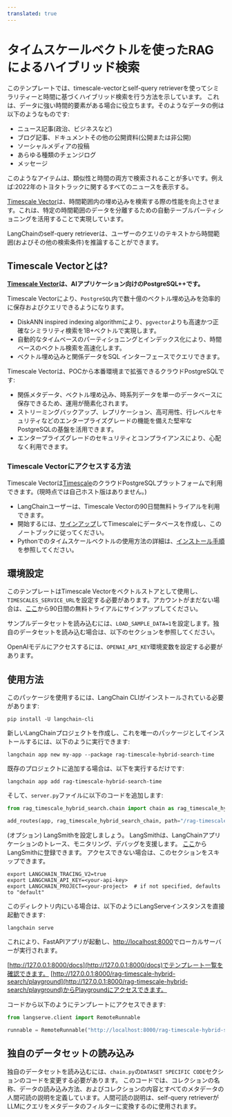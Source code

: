 ```yaml
---
translated: true
---
```


# タイムスケールベクトルを使ったRAGによるハイブリッド検索

このテンプレートでは、timescale-vectorとself-query retrieverを使ってシミラリティーと時間に基づくハイブリッド検索を行う方法を示しています。
これは、データに強い時間的要素がある場合に役立ちます。そのようなデータの例は以下のようなものです:
- ニュース記事(政治、ビジネスなど)
- ブログ記事、ドキュメントその他の公開資料(公開または非公開)
- ソーシャルメディアの投稿
- あらゆる種類のチェンジログ
- メッセージ

このようなアイテムは、類似性と時間の両方で検索されることが多いです。例えば:2022年のトヨタトラックに関するすべてのニュースを表示する。

[Timescale Vector](https://www.timescale.com/ai?utm_campaign=vectorlaunch&utm_source=langchain&utm_medium=referral)は、時間範囲内の埋め込みを検索する際の性能を向上させます。これは、特定の時間範囲のデータを分離するための自動テーブルパーティショニングを活用することで実現しています。

LangChainのself-query retrieverは、ユーザーのクエリのテキストから時間範囲(およびその他の検索条件)を推論することができます。

## Timescale Vectorとは?

**[Timescale Vector](https://www.timescale.com/ai?utm_campaign=vectorlaunch&utm_source=langchain&utm_medium=referral)は、AIアプリケーション向けのPostgreSQL++です。**

Timescale Vectorにより、`PostgreSQL`内で数十億のベクトル埋め込みを効率的に保存およびクエリできるようになります。
- DiskANN inspired indexing algorithmにより、`pgvector`よりも高速かつ正確なシミラリティ検索を1B+ベクトルで実現します。
- 自動的なタイムベースのパーティショニングとインデックス化により、時間ベースのベクトル検索を高速化します。
- ベクトル埋め込みと関係データをSQL インターフェースでクエリできます。

Timescale Vectorは、POCから本番環境まで拡張できるクラウドPostgreSQLです:
- 関係メタデータ、ベクトル埋め込み、時系列データを単一のデータベースに保存できるため、運用が簡素化されます。
- ストリーミングバックアップ、レプリケーション、高可用性、行レベルセキュリティなどのエンタープライズグレードの機能を備えた堅牢なPostgreSQLの基盤を活用できます。
- エンタープライズグレードのセキュリティとコンプライアンスにより、心配なく利用できます。

### Timescale Vectorにアクセスする方法

Timescale Vectorは[Timescale](https://www.timescale.com/products?utm_campaign=vectorlaunch&utm_source=langchain&utm_medium=referral)のクラウドPostgreSQLプラットフォームで利用できます。(現時点では自己ホスト版はありません。)

- LangChainユーザーは、Timescale Vectorの90日間無料トライアルを利用できます。
- 開始するには、[サインアップ](https://console.cloud.timescale.com/signup?utm_campaign=vectorlaunch&utm_source=langchain&utm_medium=referral)してTimescaleにデータベースを作成し、このノートブックに従ってください。
- Pythonでのタイムスケールベクトルの使用方法の詳細は、[インストール手順](https://github.com/timescale/python-vector)を参照してください。

## 環境設定

このテンプレートはTimescale Vectorをベクトルストアとして使用し、`TIMESCALES_SERVICE_URL`を設定する必要があります。アカウントがまだない場合は、[ここ](https://console.cloud.timescale.com/signup?utm_campaign=vectorlaunch&utm_source=langchain&utm_medium=referral)から90日間の無料トライアルにサインアップしてください。

サンプルデータセットを読み込むには、`LOAD_SAMPLE_DATA=1`を設定します。独自のデータセットを読み込む場合は、以下のセクションを参照してください。

OpenAIモデルにアクセスするには、`OPENAI_API_KEY`環境変数を設定する必要があります。

## 使用方法

このパッケージを使用するには、LangChain CLIがインストールされている必要があります:

```shell
pip install -U langchain-cli
```

新しいLangChainプロジェクトを作成し、これを唯一のパッケージとしてインストールするには、以下のように実行できます:

```shell
langchain app new my-app --package rag-timescale-hybrid-search-time
```

既存のプロジェクトに追加する場合は、以下を実行するだけです:

```shell
langchain app add rag-timescale-hybrid-search-time
```

そして、`server.py`ファイルに以下のコードを追加します:

```python
from rag_timescale_hybrid_search.chain import chain as rag_timescale_hybrid_search_chain

add_routes(app, rag_timescale_hybrid_search_chain, path="/rag-timescale-hybrid-search")
```

(オプション) LangSmithを設定しましょう。
LangSmithは、LangChainアプリケーションのトレース、モニタリング、デバッグを支援します。
[ここ](https://smith.langchain.com/)からLangSmithに登録できます。
アクセスできない場合は、このセクションをスキップできます。

```shell
export LANGCHAIN_TRACING_V2=true
export LANGCHAIN_API_KEY=<your-api-key>
export LANGCHAIN_PROJECT=<your-project>  # if not specified, defaults to "default"
```

このディレクトリ内にいる場合は、以下のようにLangServeインスタンスを直接起動できます:

```shell
langchain serve
```

これにより、FastAPIアプリが起動し、[http://localhost:8000](http://localhost:8000)でローカルサーバーが実行されます。

[http://127.0.0.1:8000/docs](http://127.0.0.1:8000/docs)でテンプレート一覧を確認できます。
[http://127.0.0.1:8000/rag-timescale-hybrid-search/playground](http://127.0.0.1:8000/rag-timescale-hybrid-search/playground)からPlaygroundにアクセスできます。

コードから以下のようにテンプレートにアクセスできます:

```python
from langserve.client import RemoteRunnable

runnable = RemoteRunnable("http://localhost:8000/rag-timescale-hybrid-search")
```

## 独自のデータセットの読み込み

独自のデータセットを読み込むには、`chain.py`の`DATASET SPECIFIC CODE`セクションのコードを変更する必要があります。
このコードでは、コレクションの名称、データの読み込み方法、およびコレクションの内容とすべてのメタデータの人間可読の説明を定義しています。人間可読の説明は、self-query retrieverがLLMにクエリをメタデータのフィルターに変換するのに使用されます。
